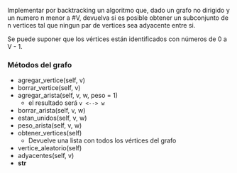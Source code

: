 Implementar por backtracking un algoritmo que, dado un grafo no dirigido y un numero n menor a #V, devuelva si es posible obtener un subconjunto de n vertices tal que ningun par de vertices sea adyacente entre si. 

Se puede suponer que los vértices están identificados con números de 0 a V - 1.

### Métodos del grafo
- agregar_vertice(self, v)
- borrar_vertice(self, v)
- agregar_arista(self, v, w, peso = 1)
    - el resultado será  `v <--> w`
- borrar_arista(self, v, w)
- estan_unidos(self, v, w)
- peso_arista(self, v, w)
- obtener_vertices(self)
    - Devuelve una lista con todos los vértices del grafo
- vertice_aleatorio(self)
- adyacentes(self, v)
- __str__